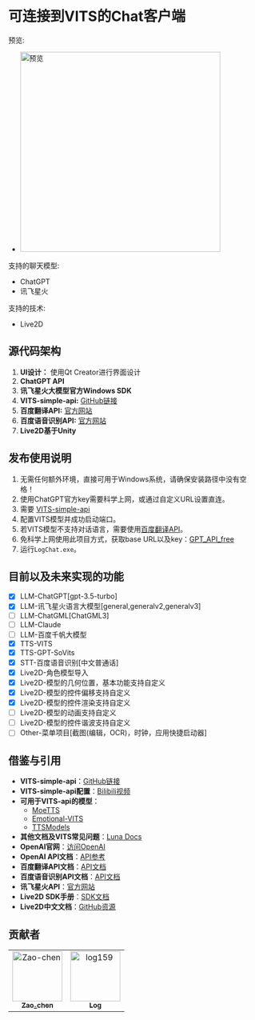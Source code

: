 # 可连接到VITS的Chat客户端

预览:
- <img src="https://github.com/log159/LogChat/assets/121474554/cf2db233-3b19-4ca3-8123-491bdcbab51a" width="400" alt="预览">

支持的聊天模型:
- ChatGPT
- 讯飞星火

支持的技术:
- Live2D

## 源代码架构

1. **UI设计：** 使用Qt Creator进行界面设计
2. **ChatGPT API**
3. **讯飞星火大模型官方Windows SDK**
4. **VITS-simple-api:** [GitHub链接](https://github.com/Artrajz/vits-simple-api/tree/main)
5. **百度翻译API:** [官方网站](https://fanyi-api.baidu.com/)
6. **百度语音识别API:** [官方网站](https://cloud.baidu.com/product/speech/asr)
7. **Live2D基于Unity**

## 发布使用说明

1. 无需任何额外环境，直接可用于Windows系统，请确保安装路径中没有空格！
2. 使用ChatGPT官方key需要科学上网，或通过自定义URL设置直连。
3. 需要 [VITS-simple-api](https://github.com/Artrajz/vits-simple-api/tree/main)
4. 配置VITS模型并成功启动端口。
5. 若VITS模型不支持对话语言，需要使用[百度翻译API](https://fanyi-api.baidu.com/)。
6. 免科学上网使用此项目方式，获取base URL以及key：[GPT_API_free](https://github.com/chatanywhere/GPT_API_free)
7. 运行`LogChat.exe`。

## 目前以及未来实现的功能
 - [x] LLM-ChatGPT[gpt-3.5-turbo]
 - [x] LLM-讯飞星火语言大模型[general,generalv2,generalv3]
 - [ ] LLM-ChatGML[ChatGML3]
 - [ ] LLM-Claude
 - [ ] LLM-百度千帆大模型
 - [x] TTS-VITS
 - [x] TTS-GPT-SoVits
 - [x] STT-百度语音识别[中文普通话]
 - [x] Live2D-角色模型导入
 - [x] Live2D-模型的几何位置，基本功能支持自定义
 - [x] Live2D-模型的控件偏移支持自定义
 - [x] Live2D-模型的控件渲染支持自定义
 - [ ] Live2D-模型的动画支持自定义
 - [ ] Live2D-模型的控件谐波支持自定义
 - [ ] Other-菜单项目[截图(编辑，OCR)，时钟，应用快捷启动器]

## 借鉴与引用

- **VITS-simple-api**：[GitHub链接](https://github.com/Artrajz/vits-simple-api/tree/v0.2.0)
- **VITS-simple-api配置**：[Bilibili视频](https://www.bilibili.com/video/BV1ku4y1R73r)
- **可用于VITS-api的模型**：
  - [MoeTTS](https://github.com/luoyily/MoeTTS)
  - [Emotional-VITS](https://github.com/Ikaros-521/emotional-vits/releases)
  - [TTSModels](https://github.com/CjangCjengh/TTSModels)
- **其他文档及VITS常见问题**：[Luna Docs](https://luna.docs.ie.cx/)
- **OpenAI官网**：[访问OpenAI](https://openai.com/)
- **OpenAI API文档**：[API参考](https://platform.openai.com/docs/api-reference/introduction)
- **百度翻译API文档**：[API文档](https://fanyi-api.baidu.com/doc/11)
- **百度语音识别API文档**：[API文档](https://ai.baidu.com/ai-doc/SPEECH/Jlbxdezuf)
- **讯飞星火API**：[官方网站](https://xinghuo.xfyun.cn/sparkapi)
- **Live2D SDK手册**：[SDK文档](https://docs.live2d.com/zh-CHS/cubism-sdk-manual/top/)
- **Live2D中文文档**：[GitHub资源](https://github.com/gtf35/live2d_unity_sdk_chinese_document)

## 贡献者

<!-- readme: collaborators,contributors -start -->
<table>
<tr>
    <td align="center">
        <a href="https://github.com/Zao-chen">
            <img src="https://avatars.githubusercontent.com/u/77674075?v=4" width="100;" alt="Zao-chen"/>
            <br />
            <sub><b>Zao_chen</b></sub>
        </a>
    </td>
    <td align="center">
        <a href="https://github.com/log159">
            <img src="https://avatars.githubusercontent.com/u/121474554?v=4" width="100;" alt="log159"/>
            <br />
            <sub><b>Log</b></sub>
        </a>
    </td></tr>
</table>
<!-- readme: collaborators,contributors -end -->

